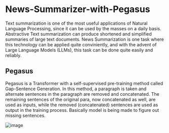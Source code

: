 # News-Summarizer-with-Pegasus

Text summarization is one of the most useful applications of Natural Language Processing, since it can be used by the masses on a daily basis. Abstractive Text summarization can produce shortened and simplified summaries of large text documents. News Summarization is one task where this technology can be applied quite conviniently, and with the advent of Large Language Models (LLMs), this task can be done quite easily and reliably. 


## Pegasus

Pegasus is a Transformer with a self-supervised pre-training method called Gap-Sentence Generation. In this method, a paragraph is taken and alternate sentences in the paragraph are removed and concatenated. The remaining sentences of the original para, now concatenated as well, are used as inputs, while the removed (concatenated) sentences are used as output in the training process. Basically model is being made to figure out missing sentences.

![image](https://github.com/RohanBh23/News-Summarizer-with-Pegasus/assets/78695257/1d42d28f-cf1b-4ca5-84c7-a68311118497)

